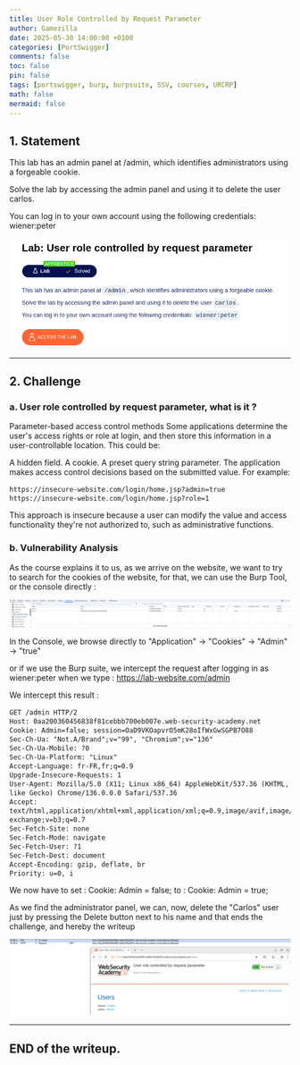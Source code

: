 ```yaml
---
title: User Role Controlled by Request Parameter
author: Gamezilla
date: 2025-05-30 14:00:00 +0100
categories: [PortSwigger]
comments: false
toc: false
pin: false
tags: [portswigger, burp, burpsuite, SSV, courses, URCRP]
math: false
mermaid: false
---
```


## 1. Statement

This lab has an admin panel at /admin, which identifies administrators using a forgeable cookie.

Solve the lab by accessing the admin panel and using it to delete the user carlos.

You can log in to your own account using the following credentials: wiener:peter

![enonce](/assets/img/posts/PortSwigger/ServerSideVulnerabilities/UserRoleControlledbyRequestParameter/enonce.png)


---

## 2. Challenge

### a. User role controlled by request parameter, what is it ?

Parameter-based access control methods
Some applications determine the user's access rights or role at login, and then store this information in a user-controllable location. This could be:

A hidden field.
A cookie.
A preset query string parameter.
The application makes access control decisions based on the submitted value. For example:

```
https://insecure-website.com/login/home.jsp?admin=true
https://insecure-website.com/login/home.jsp?role=1
```
This approach is insecure because a user can modify the value and access functionality they're not authorized to, such as administrative functions.

### b. Vulnerability Analysis

As the course explains it to us, as we arrive on the website, we want to try to search for the cookies of the website, for that, we can use the Burp Tool, or the console directly :


![console](/assets/img/posts/PortSwigger/ServerSideVulnerabilities/UserRoleControlledbyRequestParameter/console.png)

In the Console, we browse directly to "Application" -> "Cookies" -> "Admin" -> "true"

or if we use the Burp suite, we intercept the request after logging in as wiener:peter when we type : 
https://lab-website.com/admin

We intercept this result :
```
GET /admin HTTP/2
Host: 0aa200360456838f81cebbb700eb007e.web-security-academy.net
Cookie: Admin=false; session=OaD9VKOapvrO5mK28oIfWxGwSGPB7O88
Sec-Ch-Ua: "Not.A/Brand";v="99", "Chromium";v="136"
Sec-Ch-Ua-Mobile: ?0
Sec-Ch-Ua-Platform: "Linux"
Accept-Language: fr-FR,fr;q=0.9
Upgrade-Insecure-Requests: 1
User-Agent: Mozilla/5.0 (X11; Linux x86_64) AppleWebKit/537.36 (KHTML, like Gecko) Chrome/136.0.0.0 Safari/537.36
Accept: text/html,application/xhtml+xml,application/xml;q=0.9,image/avif,image/webp,image/apng,*/*;q=0.8,application/signed-exchange;v=b3;q=0.7
Sec-Fetch-Site: none
Sec-Fetch-Mode: navigate
Sec-Fetch-User: ?1
Sec-Fetch-Dest: document
Accept-Encoding: gzip, deflate, br
Priority: u=0, i
```
We now have to set : Cookie: Admin = false;
to : Cookie: Admin = true;

As we find the administrator panel, we can, now, delete the "Carlos" user just by pressing the Delete button next to his name and that ends the challenge, and hereby the writeup

![ending](/assets/img/posts/PortSwigger/ServerSideVulnerabilities/UserRoleControlledbyRequestParameter/ending.png)


---

## END of the writeup.

